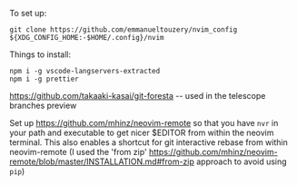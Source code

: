 To set up:

```
git clone https://github.com/emmanueltouzery/nvim_config ${XDG_CONFIG_HOME:-$HOME/.config}/nvim
```

Things to install:

```
npm i -g vscode-langservers-extracted
npm i -g prettier
```

<https://github.com/takaaki-kasai/git-foresta> -- used in the telescope branches preview

Set up https://github.com/mhinz/neovim-remote so that you have `nvr` in your path and executable to get nicer $EDITOR from within the neovim terminal. This also enables a shortcut for git interactive rebase from within neovim-remote
(I used the 'from zip' https://github.com/mhinz/neovim-remote/blob/master/INSTALLATION.md#from-zip approach to avoid using `pip`)
